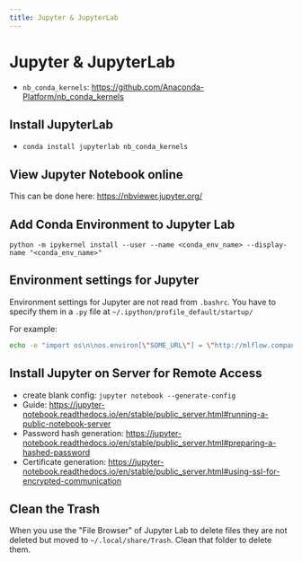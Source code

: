 ```yaml
---
title: Jupyter & JupyterLab
---
```


# Jupyter & JupyterLab
- `nb_conda_kernels`: <https://github.com/Anaconda-Platform/nb_conda_kernels>

## Install JupyterLab
- `conda install jupyterlab nb_conda_kernels`

## View Jupyter Notebook online
This can be done here: <https://nbviewer.jupyter.org/>

## Add Conda Environment to Jupyter Lab
`python -m ipykernel install --user --name <conda_env_name>
--display-name "<conda_env_name>"`

## Environment settings for Jupyter
Environment settings for Jupyter are not read from `.bashrc`. You have to
specify them in a `.py` file at `~/.ipython/profile_default/startup/`

For example:
```bash
echo -e "import os\n\nos.environ[\"SOME_URL\"] = \"http://mlflow.company.tld:5000\"" > ~/.ipython/profile_default/startup/set_env.py
```
## Install Jupyter on Server for Remote Access
- create blank config: `jupyter notebook --generate-config` 
- Guide: https://jupyter-notebook.readthedocs.io/en/stable/public_server.html#running-a-public-notebook-server
- Password hash generation: https://jupyter-notebook.readthedocs.io/en/stable/public_server.html#preparing-a-hashed-password
- Certificate generation: https://jupyter-notebook.readthedocs.io/en/stable/public_server.html#using-ssl-for-encrypted-communication

## Clean the Trash
When you use the "File Browser" of Jupyter Lab to delete files they are not deleted but moved to `~/.local/share/Trash`. Clean that folder to delete them.

